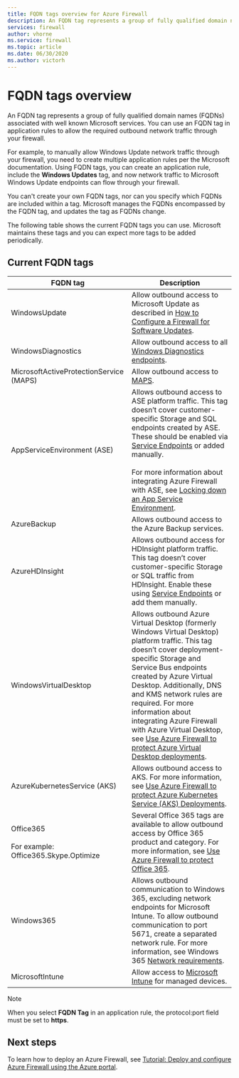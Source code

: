 ```yaml
---
title: FQDN tags overview for Azure Firewall
description: An FQDN tag represents a group of fully qualified domain names (FQDNs) associated with well known Microsoft services.
services: firewall
author: vhorne
ms.service: firewall
ms.topic: article
ms.date: 06/30/2020
ms.author: victorh
---
```


# FQDN tags overview

An FQDN tag represents a group of fully qualified domain names (FQDNs) associated with well known Microsoft services. You can use an FQDN tag in application rules to allow the required outbound network traffic through your firewall.

For example, to manually allow Windows Update network traffic through your firewall, you need to create multiple application rules per the Microsoft documentation. Using FQDN tags, you can create an application rule, include the **Windows Updates** tag, and now network traffic to Microsoft Windows Update endpoints can flow through your firewall.

You can't create your own FQDN tags, nor can you specify which FQDNs are included within a tag. Microsoft manages the FQDNs encompassed by the FQDN tag, and updates the tag as FQDNs change. 

<!--- screenshot of application rule with a FQDN tag.-->

The following table shows the current FQDN tags you can use. Microsoft maintains these tags and you can expect more tags to be added periodically.

## Current FQDN tags

|FQDN tag  |Description  |
|---------|---------|
|WindowsUpdate     |Allow outbound access to Microsoft Update as described in [How to Configure a Firewall for Software Updates](/mem/configmgr/sum/get-started/install-a-software-update-point).|
|WindowsDiagnostics|Allow outbound access to all [Windows Diagnostics endpoints](/windows/privacy/configure-windows-diagnostic-data-in-your-organization#endpoints).|
|MicrosoftActiveProtectionService (MAPS)|Allow outbound access to [MAPS](https://cloudblogs.microsoft.com/enterprisemobility/2016/05/31/important-changes-to-microsoft-active-protection-service-maps-endpoint/).|
|AppServiceEnvironment (ASE)|Allows outbound access to ASE platform traffic. This tag doesn’t cover customer-specific Storage and SQL endpoints created by ASE. These should be enabled via [Service Endpoints](../virtual-network/tutorial-restrict-network-access-to-resources.md) or added manually.<br><br>For more information about integrating Azure Firewall with ASE, see [Locking down an App Service Environment](../app-service/environment/firewall-integration.md#configuring-azure-firewall-with-your-ase).|
|AzureBackup|Allows outbound access to the Azure Backup services.|
|AzureHDInsight|Allows outbound access for HDInsight platform traffic. This tag doesn’t cover customer-specific Storage or SQL traffic from HDInsight. Enable these using [Service Endpoints](../virtual-network/tutorial-restrict-network-access-to-resources.md) or add them manually.|
|WindowsVirtualDesktop|Allows outbound Azure Virtual Desktop (formerly Windows Virtual Desktop) platform traffic. This tag doesn’t cover deployment-specific Storage and Service Bus endpoints created by Azure Virtual Desktop. Additionally, DNS and KMS network rules are required. For more information about integrating Azure Firewall with Azure Virtual Desktop, see [Use Azure Firewall to protect Azure Virtual Desktop deployments](protect-azure-virtual-desktop.md).|
|AzureKubernetesService (AKS)|Allows outbound access to AKS. For more information, see [Use Azure Firewall to protect Azure Kubernetes Service (AKS) Deployments](protect-azure-kubernetes-service.md).|
|Office365<br><br>For example: Office365.Skype.Optimize|Several Office 365 tags are available to allow outbound access by Office 365 product and category. For more information, see [Use Azure Firewall to protect Office 365](protect-office-365.md).|
|Windows365|Allows outbound communication to Windows 365, excluding network endpoints for Microsoft Intune. To allow outbound communication to port 5671, create a separated network rule. For more information, see Windows 365 [Network requirements](/windows-365/enterprise/requirements-network).|
|MicrosoftIntune|Allow access to [Microsoft Intune](/mem/intune/fundamentals/intune-endpoints) for managed devices. 

> [!NOTE]
> When you select **FQDN Tag** in an application rule, the protocol:port field must be set to **https**.

## Next steps

To learn how to deploy an Azure Firewall, see [Tutorial: Deploy and configure Azure Firewall using the Azure portal](tutorial-firewall-deploy-portal.md).
